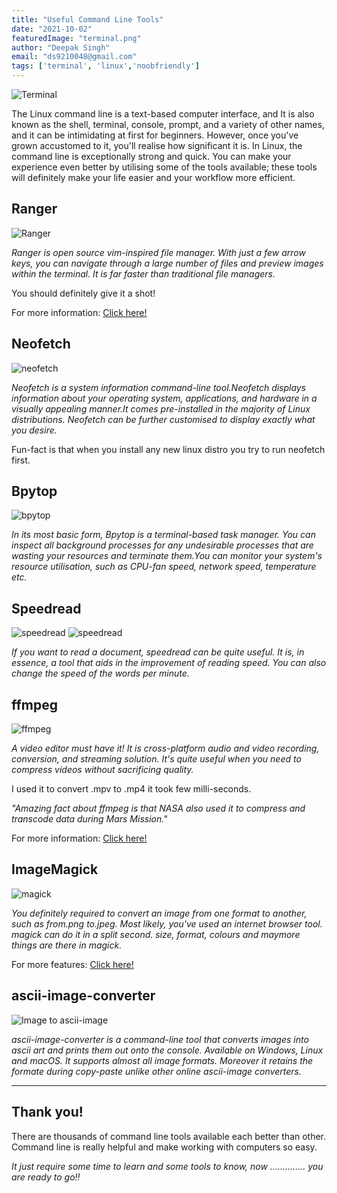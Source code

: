 ```yaml
---
title: "Useful Command Line Tools"
date: "2021-10-02"
featuredImage: "terminal.png"
author: "Deepak Singh"
email: "ds9210048@gmail.com"
tags: ['terminal', 'linux','noobfriendly']
---
```


![Terminal](terminal.png)

The Linux command line is a text-based computer interface, and It is also known as the shell, terminal, console, prompt, and a variety of other names, and it can be intimidating at first for beginners.
However, once you've grown accustomed to it, you'll realise how significant it is.
In Linux, the command line is exceptionally strong and quick.
You can make your experience even better by utilising some of the tools available; these tools will definitely make your life easier and your workflow more efficient.



## Ranger

![Ranger](ranger.gif) 

*Ranger is open source vim-inspired file manager. With just a few arrow keys, you can navigate through a large number of files and preview images within the terminal. It is far faster than traditional file managers.*

You should definitely give it a shot!

For more information: [Click here!](https://github.com/ranger/ranger)


## Neofetch

![neofetch](neofetch.png)

*Neofetch is a system information command-line tool.Neofetch displays information about your operating system, applications, and hardware in a visually appealing manner.It comes pre-installed in the majority of Linux distributions. Neofetch can be further customised to display exactly what you desire.*

Fun-fact is that when you install any new linux distro you try to run neofetch first.



## Bpytop

![bpytop](bpytop.png)

*In its most basic form, Bpytop is a terminal-based task manager. You can inspect all background processes for any undesirable processes that are wasting your resources and terminate them.You can monitor your system's resource utilisation, such as CPU-fan speed, network speed, temperature etc.*



## Speedread

![speedread](speedread1.gif)
![speedread](speedread2.gif)

*If you want to read a document, speedread can be quite useful. It is, in essence, a tool that aids in the improvement of reading speed. You can also change the speed of the words per minute.*



## ffmpeg

![ffmpeg](ffmpeg.png)

*A video editor must have it! It is cross-platform audio and video recording, conversion, and streaming solution. It's quite useful when you need to compress videos without sacrificing quality.*

I used it to convert .mpv to .mp4 it took few milli-seconds.

*"Amazing fact about ffmpeg is that NASA also used it to compress and transcode data during Mars Mission."*

For more information: [Click here!](https://ffmpeg.org/)


## ImageMagick

![magick](magick.gif)

*You definitely required to convert an image from one format to another, such as from.png to.jpeg. Most likely, you've used an internet browser tool. magick can do it in a split second. size, format, colours and maymore things are there in magick.* 

For more features: [Click here!](https://imagemagick.org/index.php)



## ascii-image-converter

![Image to ascii-image](ascii.gif)

*ascii-image-converter is a command-line tool that converts images into ascii art and prints them out onto the console. Available on Windows, Linux and macOS. It supports almost all image formats. Moreover it retains the formate during copy-paste unlike other online ascii-image converters.*


---



## Thank you!

There are thousands of command line tools available each better than other. Command line is really helpful and make working with computers so easy. 

*It just require some time to learn and some tools to know, now .............. you are ready to go!!*